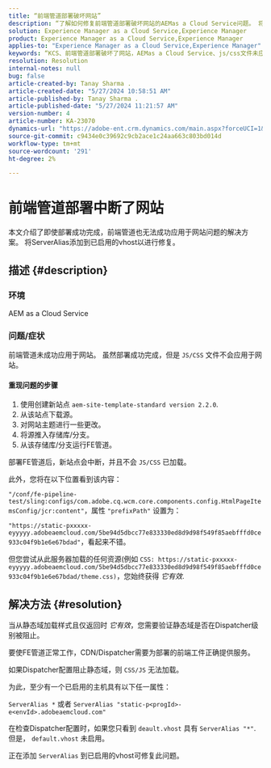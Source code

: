```yaml
---
title: “前端管道部署破坏网站”
description: “了解如何修复前端管道部署破坏网站的AEMas a Cloud Service问题。 将ServerAlias添加到已启用的vhost。”
solution: Experience Manager as a Cloud Service,Experience Manager
product: Experience Manager as a Cloud Service,Experience Manager
applies-to: "Experience Manager as a Cloud Service,Experience Manager"
keywords: “KCS、前端管道部署破坏了网站，AEMas a Cloud Service、js/css文件未应用”
resolution: Resolution
internal-notes: null
bug: false
article-created-by: Tanay Sharma .
article-created-date: "5/27/2024 10:58:51 AM"
article-published-by: Tanay Sharma .
article-published-date: "5/27/2024 11:21:57 AM"
version-number: 4
article-number: KA-23070
dynamics-url: "https://adobe-ent.crm.dynamics.com/main.aspx?forceUCI=1&pagetype=entityrecord&etn=knowledgearticle&id=6af66914-181c-ef11-840b-6045bd006b25"
source-git-commit: c9434e0c39692c9cb2ace1c24aa663c803bd014d
workflow-type: tm+mt
source-wordcount: '291'
ht-degree: 2%

---
```


# 前端管道部署中断了网站


本文介绍了即使部署成功完成，前端管道也无法成功应用于网站问题的解决方案。 将ServerAlias添加到已启用的vhost以进行修复。



## 描述 {#description}


### 环境

AEM as a Cloud Service

### 问题/症状

前端管道未成功应用于网站。 虽然部署成功完成，但是 `JS/CSS` 文件不会应用于网站。

#### 重现问题的步骤

1. 使用创建新站点 `aem-site-template-standard version 2.2.0`.
2. 从该站点下载源。
3. 对网站主题进行一些更改。
4. 将源推入存储库/分支。
5. 从该存储库/分支运行FE管道。


部署FE管道后，新站点会中断，并且不会 `JS/CSS` 已加载。

此外，您将在以下位置看到该内容：

`"/conf/fe-pipeline-test/sling:configs/com.adobe.cq.wcm.core.components.config.HtmlPageItemsConfig/jcr:content"`，属性 `"prefixPath"` 设置为：

`"https://static-pxxxxx-eyyyyy.adobeaemcloud.com/5be94d5dbcc77e833330ed8d9d98f549f85aebfffd0ce933c04f9b1e6e67bdad"`，看起来不错。

但您尝试从此服务器加载的任何资源(例如 `CSS: https://static-pxxxxx-eyyyyy.adobeaemcloud.com/5be94d5dbcc77e833330ed8d9d98f549f85aebfffd0ce933c04f9b1e6e67bdad/theme.css)`，您始终获得 *它有效*.


## 解决方法 {#resolution}


当从静态域加载样式且仅返回时 *它有效*，您需要验证静态域是否在Dispatcher级别被阻止。

要使FE管道正常工作，CDN/Dispatcher需要为部署的前端工件正确提供服务。

如果Dispatcher配置阻止静态域，则 `CSS/JS` 无法加载。

为此，至少有一个已启用的主机具有以下任一属性：

`ServerAlias *`
或者
`ServerAlias "static-p<progId>-e<envId>.adobeaemcloud.com"`

在检查Dispatcher配置时，如果您只看到 `deault.vhost` 具有 `ServerAlias "*"`. 但是， `default.vhost` 未启用。

正在添加 `ServerAlias` 到已启用的vhost可修复此问题。
